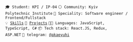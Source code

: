 <code>🎓 Student: KPI / IP-04</code>
<code>⚪ Community: Kyiv Polytechnic Institute</code>
<code>👷 Speciality: Software engineer / Frontend/Fullstack</code><br>
<code>💡 [Skills](SKILLS.md)</code>
<code>🧻 [Projects](PROJECTS.md)</code>
<code>🧑‍💻 Languages: JavaScript, TypeScript, C#</code>
<code>📦 Tech stack: React.JS, Redux, ASP.NET</code>
<code>💬 telegram: [@akaeyuhi](https://telegram.me/akaeyuhi)</code>
